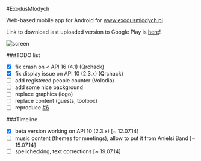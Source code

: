 #ExodusMlodych

Web-based mobile app for Android for www.exodusmlodych.pl

Link to download last uploaded version to Google Play is [here](https://play.google.com/store/apps/details?id=pl.qrchack.exodus)!

![screen](http://i.imgur.com/divPPEG.png)

###TODO list
- [x] fix crash on < API 16 (4.1) (Qrchack)
- [x] fix display issue on API 10 (2.3.x) (Qrchack)
- [ ] add registered people counter (Volodia)
- [ ] add some nice background
- [ ] replace graphics (logo)
- [ ] replace content (guests, toolbox)
- [ ] reproduce [#6](https://github.com/QrchackOfficial/ExodusMlodych/issues/6)

###Timeline
- [x] beta version working on API 10 (2.3.x) [~ 12.07.14]
- [ ] music content (themes for meetings), allow to put it from Anielsi Band [~ 15.07.14]
- [ ] spellchecking, text corrections [~ 19.07.14]
